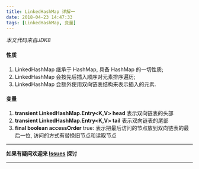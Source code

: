 ```yaml
---
title: LinkedHashMap 详解一
date: 2018-04-23 14:47:33
tags: [LinkedHashMap, 变量]
---
```


*本文代码来自JDK8*

#### 性质
1. LinkedHashMap 继承于 HashMap, 具备 HashMap 的一切性质;
2. LinkedHashMap 会按先后插入顺序对元素排序遍历;
3. LinkedHashMap 会额外使用双向链表结构来表示插入的元素.

#### 变量
1. **transient LinkedHashMap.Entry<K,V> head**
表示双向链表的头部
2. **transient LinkedHashMap.Entry<K,V> tail**
表示双向链表的尾部
3. **final boolean accessOrder**
true: 表示把最后访问的节点放到双向链表的最后一位, 访问的方式有替换旧节点和读取节点

---
**如果有疑问欢迎来 [Issues](https://github.com/mysterin/mysterin.github.io/issues) 探讨**

---